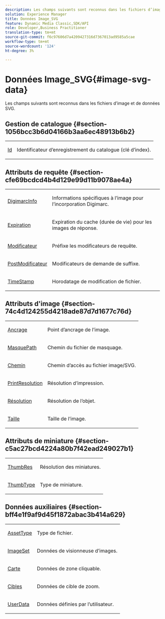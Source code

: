 ```yaml
---
description: Les champs suivants sont reconnus dans les fichiers d’image et de données SVG.
solution: Experience Manager
title: Données Image_SVG
feature: Dynamic Media Classic,SDK/API
role: Developer,Business Practitioner
translation-type: tm+mt
source-git-commit: f6c97606d7a4209427316d7367013ad9585a5cae
workflow-type: tm+mt
source-wordcount: '124'
ht-degree: 3%

---
```



# Données Image_SVG{#image-svg-data}

Les champs suivants sont reconnus dans les fichiers d’image et de données SVG.

## Gestion de catalogue {#section-1056bcc3b6d04166b3aa6ec48913b6b2}

<table id="table_823F89CAD494441690D28F18005F774C"> 
 <tbody> 
  <tr> 
   <td colname="col1"> <p><span class="codeph"> <a href="/help/aem-is-ir-api/is-api/image-catalog/image-serving-api-ref/c-image-catalog-reference/c-image-svg-data-reference/c-image-data-reference/r-id-cat.md" type="reference" format="dita" scope="local"> Id</a></span> </p> </td> 
   <td colname="col2"> <p>Identificateur d’enregistrement du catalogue (clé d’index). </p> </td> 
  </tr> 
 </tbody> 
</table>

## Attributs de requête {#section-cfe69bcdcd4b4d129e99d11b9078ae4a}

<table id="table_C070C676835F49918E1B3BBF81471B09"> 
 <tbody> 
  <tr> 
   <td colname="col1"> <p><span class="codeph"> <a href="../../../../../../is-api/image-catalog/image-serving-api-ref/c-image-catalog-reference/c-image-svg-data-reference/c-image-data-reference/r-digimarcinfo-cat.md#reference-4925764ed683466bb7af4b807c86f8ba" type="reference" format="dita" scope="local"> DigimarcInfo</a></span> </p> </td> 
   <td colname="col2"> <p>Informations spécifiques à l’image pour l’incorporation Digimarc. </p> </td> 
  </tr> 
  <tr> 
   <td colname="col1"> <p><span class="codeph"> <a href="../../../../../../is-api/image-catalog/image-serving-api-ref/c-image-catalog-reference/c-image-svg-data-reference/c-image-data-reference/r-expiration-cat.md#reference-a7afd668ecbb4d2da65d86259aa6a28a" type="reference" format="dita" scope="local"> Expiration</a></span> </p> </td> 
   <td colname="col2"> <p>Expiration du cache (durée de vie) pour les images de réponse. </p> </td> 
  </tr> 
  <tr> 
   <td colname="col1"> <p><span class="codeph"> <a href="/help/aem-is-ir-api/is-api/image-catalog/image-serving-api-ref/c-image-catalog-reference/c-image-svg-data-reference/c-image-data-reference/r-modifier-cat.md" type="reference" format="dita" scope="local"> Modificateur</a> </span> </p> </td> 
   <td colname="col2"> <p>Préfixe les modificateurs de requête. </p> </td> 
  </tr> 
  <tr> 
   <td colname="col1"> <p><span class="codeph"> <a href="/help/aem-is-ir-api/is-api/image-catalog/image-serving-api-ref/c-image-catalog-reference/c-image-svg-data-reference/c-image-data-reference/r-postmodifier-cat.md" type="reference" format="dita" scope="local"> PostModificateur</a> </span> </p> </td> 
   <td colname="col2"> <p>Modificateurs de demande de suffixe. </p> </td> 
  </tr> 
  <tr> 
   <td colname="col1"> <p><span class="codeph"> <a href="../../../../../../is-api/image-catalog/image-serving-api-ref/c-image-catalog-reference/c-image-svg-data-reference/c-image-data-reference/r-timestamp-cat.md#reference-59a27b72f4cb4a53a3baba83214c4ded" type="reference" format="dita" scope="local"> TimeStamp</a></span> </p> </td> 
   <td colname="col2"> <p>Horodatage de modification de fichier. </p> </td> 
  </tr> 
 </tbody> 
</table>

## Attributs d&#39;image {#section-74c4d124255d4218ade87d7d1677c76d}

<table id="table_F2A33C2EB17A4EACB00DDEF7FB1BB0D4"> 
 <tbody> 
  <tr> 
   <td colname="col1"> <p><span class="codeph"> <a href="/help/aem-is-ir-api/is-api/image-catalog/image-serving-api-ref/c-image-catalog-reference/c-image-svg-data-reference/c-image-data-reference/r-anchor-cat.md" type="reference" format="dita" scope="local"> Ancrage</a></span> </p> </td> 
   <td colname="col2"> <p>Point d’ancrage de l’image. </p> </td> 
  </tr> 
  <tr> 
   <td colname="col1"> <p><span class="codeph"> <a href="/help/aem-is-ir-api/is-api/image-catalog/image-serving-api-ref/c-image-catalog-reference/c-image-svg-data-reference/c-image-data-reference/r-maskpath-cat.md" type="reference" format="dita" scope="local"> MasquePath</a></span> </p> </td> 
   <td colname="col2"> <p>Chemin du fichier de masquage. </p> </td> 
  </tr> 
  <tr> 
   <td colname="col1"> <p><span class="codeph"> <a href="/help/aem-is-ir-api/is-api/image-catalog/image-serving-api-ref/c-image-catalog-reference/c-image-svg-data-reference/c-image-data-reference/r-path-cat.md" type="reference" format="dita" scope="local"> Chemin</a></span> </p> </td> 
   <td colname="col2"> <p>Chemin d’accès au fichier image/SVG. </p> </td> 
  </tr> 
  <tr> 
   <td colname="col1"> <p><span class="codeph"> <a href="../../../../../../is-api/image-catalog/image-serving-api-ref/c-image-catalog-reference/c-image-svg-data-reference/c-image-data-reference/r-printresolution-cat.md#reference-4ebb2e136995470b84b7c5e10cb8e5f5" type="reference" format="dita" scope="local"> PrintResolution</a></span> </p> </td> 
   <td colname="col2"> <p>Résolution d’impression. </p> </td> 
  </tr> 
  <tr> 
   <td colname="col1"> <p><span class="codeph"> <a href="../../../../../../is-api/image-catalog/image-serving-api-ref/c-image-catalog-reference/c-image-svg-data-reference/c-image-data-reference/r-resolution-cat.md#reference-de489f5f36b64bd0831749546f8728e1" type="reference" format="dita" scope="local"> Résolution</a></span> </p> </td> 
   <td colname="col2"> <p>Résolution de l’objet. </p> </td> 
  </tr> 
  <tr> 
   <td colname="col1"> <p><span class="codeph"> <a href="/help/aem-is-ir-api/is-api/image-catalog/image-serving-api-ref/c-image-catalog-reference/c-image-svg-data-reference/c-image-data-reference/r-size-cat.md" type="reference" format="dita" scope="local"> Taille</a></span> </p> </td> 
   <td colname="col2"> <p>Taille de l’image. </p> </td> 
  </tr> 
 </tbody> 
</table>

## Attributs de miniature {#section-c5ac27bcd4224a80b7f42ead249027b1}

<table id="table_E07909B6C16F4D9686ADA381A4178E25"> 
 <tbody> 
  <tr> 
   <td colname="col1"> <p><span class="codeph"> <a href="../../../../../../is-api/image-catalog/image-serving-api-ref/c-image-catalog-reference/c-image-svg-data-reference/c-image-data-reference/r-thumbres-cat.md#reference-eedb9991397347c3bed5bd0a785c4c69" type="reference" format="dita" scope="local"> ThumbRes</a></span> </p> </td> 
   <td colname="col2"> <p>Résolution des miniatures. </p> </td> 
  </tr> 
  <tr> 
   <td colname="col1"> <p><span class="codeph"> <a href="../../../../../../is-api/image-catalog/image-serving-api-ref/c-image-catalog-reference/c-image-svg-data-reference/c-image-data-reference/r-thumbtype-cat.md#reference-41149ddffc8749cba2f8d9c8e2611e03" type="reference" format="dita" scope="local"> ThumbType</a></span> </p> </td> 
   <td colname="col2"> <p>Type de miniature. </p> </td> 
  </tr> 
 </tbody> 
</table>

## Données auxiliaires {#section-bff4e1f9af9d45f1872abac3b414a629}

<table id="table_B6A9A702F533494E85CEC1AD42EC728A"> 
 <tbody> 
  <tr> 
   <td colname="col1"> <p><span class="codeph"> <a href="/help/aem-is-ir-api/is-api/image-catalog/image-serving-api-ref/c-image-catalog-reference/c-image-svg-data-reference/c-image-data-reference/r-assettype-cat.md" type="reference" format="dita" scope="local"> AssetType</a></span> </p> </td> 
   <td colname="col2"> <p>Type de fichier. </p> </td> 
  </tr> 
  <tr> 
   <td colname="col1"> <p><span class="codeph"> <a href="/help/aem-is-ir-api/is-api/image-catalog/image-serving-api-ref/c-image-catalog-reference/c-image-svg-data-reference/c-image-data-reference/r-imageset-cat.md" type="reference" format="dita" scope="local"> ImageSet</a></span> </p> </td> 
   <td colname="col2"> <p>Données de visionneuse d’images. </p> </td> 
  </tr> 
  <tr> 
   <td colname="col1"> <p><span class="codeph"> <a href="/help/aem-is-ir-api/is-api/image-catalog/image-serving-api-ref/c-image-catalog-reference/c-image-svg-data-reference/c-image-data-reference/r-map-cat.md" type="reference" format="dita" scope="local"> Carte</a></span> </p> </td> 
   <td colname="col2"> <p>Données de zone cliquable. </p> </td> 
  </tr> 
  <tr> 
   <td colname="col1"> <p><span class="codeph"> <a href="/help/aem-is-ir-api/is-api/image-catalog/image-serving-api-ref/c-image-catalog-reference/c-image-svg-data-reference/c-image-data-reference/r-targets-cat.md" type="reference" format="dita" scope="local"> Cibles</a></span> </p> </td> 
   <td colname="col2"> <p>Données de cible de zoom. </p> </td> 
  </tr> 
  <tr> 
   <td colname="col1"> <p><span class="codeph"> <a href="/help/aem-is-ir-api/is-api/image-catalog/image-serving-api-ref/c-image-catalog-reference/c-image-svg-data-reference/c-image-data-reference/r-userdata-cat.md" type="reference" format="dita" scope="local"> UserData</a></span> </p> </td> 
   <td colname="col2"> <p>Données définies par l’utilisateur. </p> </td> 
  </tr> 
 </tbody> 
</table>

